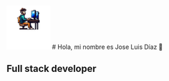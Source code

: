 
<a href="https://matedeveloop.com"><img src="https://github.com/MateMaki33/MateMaki33/blob/main/pixelart.png"/></a> # Hola, mi nombre es Jose Luis Díaz 👋
## Full stack developer
